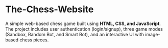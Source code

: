 # The-Chess-Website

A simple web-based chess game built using **HTML, CSS, and JavaScript**. The project includes user authentication (login/signup), three game modes (Sandbox, Random Bot, and Smart Bot), and an interactive UI with image-based chess pieces.